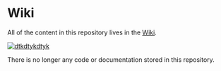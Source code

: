 

# Wiki

All of the content in this repository lives in the [Wiki](https://github.com/Phantom05/javascript_research/wiki).

[![dtkdtykdtyk](https://user-images.githubusercontent.com/33567964/61680956-7bedaa80-ad46-11e9-90d6-c9f0fb722e67.png)](<https://github.com/Phantom05/javascript_research/wiki>)

There is no longer any code or documentation stored in this repository.





 
